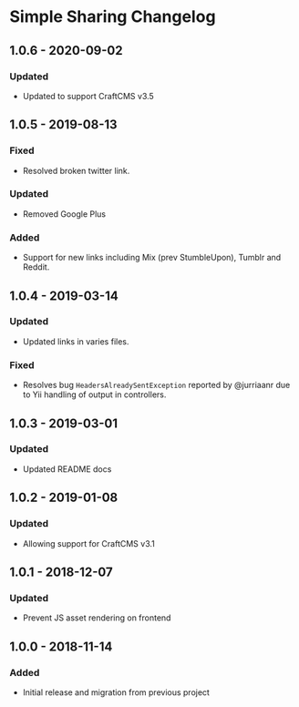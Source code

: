 # Simple Sharing Changelog

## 1.0.6 - 2020-09-02

### Updated
- Updated to support CraftCMS v3.5
    
## 1.0.5 - 2019-08-13

### Fixed
- Resolved broken twitter link.
    
### Updated
- Removed Google Plus

### Added
- Support for new links including Mix (prev StumbleUpon), Tumblr and Reddit.

## 1.0.4 - 2019-03-14

### Updated
- Updated links in varies files.

### Fixed
- Resolves bug `HeadersAlreadySentException` reported by @jurriaanr due to Yii handling of output in controllers.

## 1.0.3 - 2019-03-01

### Updated
- Updated README docs

## 1.0.2 - 2019-01-08

### Updated
- Allowing support for CraftCMS v3.1

## 1.0.1 - 2018-12-07

### Updated
- Prevent JS asset rendering on frontend

## 1.0.0 - 2018-11-14

### Added
- Initial release and migration from previous project
